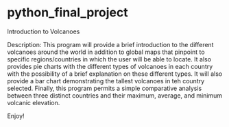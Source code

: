 # python_final_project
Introduction to Volcanoes

Description: This program will provide a brief introduction to the different volcanoes around the world
in addition to global maps that pinpoint to specific regions/countries in which the user will be able to locate.
It also provides pie charts with the different types of volcanoes in each country with the possibility of a brief explanation
on these different types. It will also provide a bar chart demonstrating the tallest volcanoes in teh country selected.
Finally, this program permits a simple comparative analysis between three distinct countries and their maximum,
average, and minimum volcanic elevation.

Enjoy!
